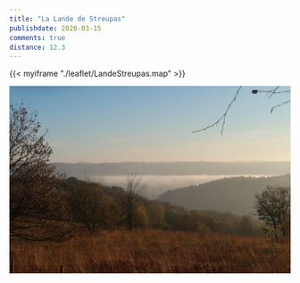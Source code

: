 ```yaml
---
title: "La Lande de Streupas"
publishdate: 2020-03-15
comments: true
distance: 12.3
---
```


{{< myiframe "./leaflet/LandeStreupas.map" >}}

![](./images/Streupas01.jpeg)
